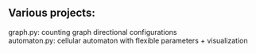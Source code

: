 
## Various projects:

graph.py:     counting graph directional configurations  
automaton.py: cellular automaton with flexible parameters + visualization
